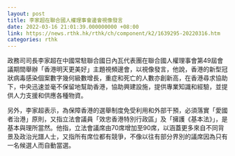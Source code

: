 ```yaml
---
layout: post
title: 李家超在聯合國人權理事會邊會視像發言
date: 2022-03-16 21:01:39.000000000 +08:00
link: https://news.rthk.hk/rthk/ch/component/k2/1639295-20220316.htm
categories: rthk
---
```


政務司司長李家超在中國常駐聯合國日內瓦代表團在聯合國人權理事會第49屆會議期間舉辦「香港明天更美好」主題視頻邊會，以視像發言，他說，香港的新型冠狀病毒感染個案數字幾何級數增長，重症和死亡的人數亦創新高，在香港尋求協助下，中央迅速並毫不保留地幫助香港，協助興建設施，提供專業知識和經驗，並提供人力支援和供應各種物資。

另外，李家超表示，為保障香港的選舉制度免受利用和外部干預，必須落實「愛國者治港」原則，又指立法會議員「效忠香港特別行政區」及「擁護《基本法》」，是基本與理所當然。他指，立法會議席由70席增加至90席，以涵蓋更多來自不同背景及政治光譜人士，又指所有席位都有競爭，不像以往有部分界別的議席因為只有一名候選人而自動當選。
